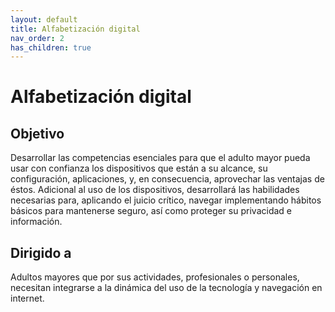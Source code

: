 ```yaml
---
layout: default
title: Alfabetización digital
nav_order: 2
has_children: true
---
```


# Alfabetización digital

## Objetivo

Desarrollar las competencias esenciales para que el adulto mayor pueda usar con confianza los dispositivos que están a su alcance, su configuración, aplicaciones, y, en consecuencia, aprovechar las ventajas de éstos. Adicional al uso de los dispositivos, desarrollará las habilidades necesarias para, aplicando el juicio crítico, navegar implementando hábitos básicos para mantenerse seguro, así como proteger su privacidad e información.

## Dirigido a

Adultos mayores que por sus actividades, profesionales o personales, necesitan integrarse a la dinámica del uso de la tecnología y navegación en internet.
